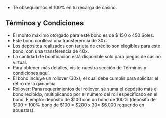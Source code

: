 * Te obsequiamos el 100% en tu recarga de casino.

## Términos y Condiciones

* El monto máximo otorgado para este bono es de $ 150 o 450 Soles.
* Este bono conlleva una transferencia de 30x.
* Los depósitos realizados con tarjeta de crédito son elegibles para este bono, con una transferencia de 40x.
* La cantidad de bonificación está disponible solo para juegos de casino virtual.
* Para obtener más detalles, visite nuestra sección de Términos y condiciones aquí.
* El bono incluye un rollover (30x), el cual debe cumplir para solicitar el retiro de la ganancia.
* Rollover: Para requerimientos del rollover, se suma el depósito más el bono recibido, multiplicando por el número del roll especificado en el bono. Ejemplo: depósito de $100 con un bono de 100% (depósito de $100 + 100% bono de $100 = $200 x 30= $6.000 requerido en apuestas).
